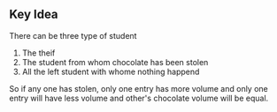 ## Key Idea
There can be three type of student
1) The theif
2) The student from whom chocolate has been stolen
3) All the left student with whome nothing happend

So if any one has stolen, only one entry has more volume and only one entry will have less volume and other's chocolate volume will be equal.
